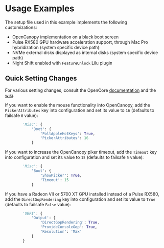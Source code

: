 # Usage Examples

The setup file used in this example implements the following customizations:

- OpenCanopy implementation on a black boot screen
- Pulse RX580 GPU hardware acceleration support, through Mac Pro hybridization (system specific device path)
- NVMe external disks displayed as internal disks (system specific device path)
- Night Shift enabled with `FeatureUnlock` Lilu plugin

## Quick Setting Changes

For various setting changes, consult the OpenCore [documentation](../../../../../acidanthera/OpenCorePkg/tree/master/Docs) and the [wiki](../../../wiki).

If you want to enable the mouse functionality into OpenCanopy, add the `PickerAttributes` key into configuration and set its value to `16` (defaults to failsafe `0` value):

```python
        'Misc': {
            'Boot': {
                'PollAppleHotKeys': True,
                'PickerAttributes': 16
            }
```

If you want to increase the OpenCanopy piker timeout, add the `Timeout` key into configuration and set its value to `15` (defaults to failsafe `5` value):

```python
        'Misc': {
            'Boot': {
                'ShowPicker': True,
                'Timeout': 15
            }
```

If you have a Radeon VII or 5700 XT GPU installed instead of a Pulse RX580, add the `DirectGopRendering` key into configuration and set its value to `True` (defaults to failsafe `False` value):

```python
        'UEFI': {
            'Output': {
                'DirectGopRendering': True,
                'ProvideConsoleGop': True,
                'Resolution': 'Max'
            }
        }
```
